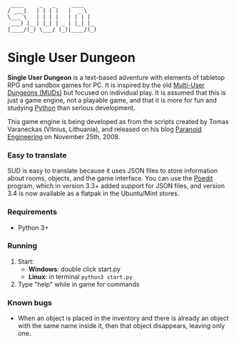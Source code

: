 ```
 ____     _   _     ____    
/ ___|   | | | |   |  _ \   
\___ \   | | | |   | | | |  
 ___) |_ | |_| | _ | |_| |_ 
|____/(_) \___/ (_)|____/(_)
```

# Single User Dungeon

**Single User Dungeon** is a text-based adventure with elements of tabletop RPG and sandbox games for PC. It is inspired by the old [Multi-User Dungeons (MUDs)](https://en.wikipedia.org/wiki/Multi-user_dungeon) but focused on individual play. It is assumed that this is just a game engine, not a playable game, and that it is more for fun and studying [Python](https://www.python.org/) than serious development.

This game engine is being developed as from the scripts created by Tomas Varaneckas (Vilnius, Lithuania), and released on his blog [Paranoid Engineering](Http://paranoid-engineering.blogspot.com/2008/11/python-mud-game-example.html) on November 25th, 2008.

### Easy to translate

SUD is easy to translate because it uses JSON files to store information about rooms, objects, and the game interface. You can use the [Poedit](https://poedit.net/) program, which in version 3.3+ added support for JSON files, and version 3.4 is now available as a flatpak in the Ubuntu/Mint stores.

### Requirements

* Python 3+

### Running

1. Start:
   - **Windows**: double click start.py
   - **Linux**: in terminal `python3 start.py`
2. Type "help" while in game for commands

### Known bugs

* When an object is placed in the inventory and there is already an object with the same name inside it, then that object disappears, leaving only one.
